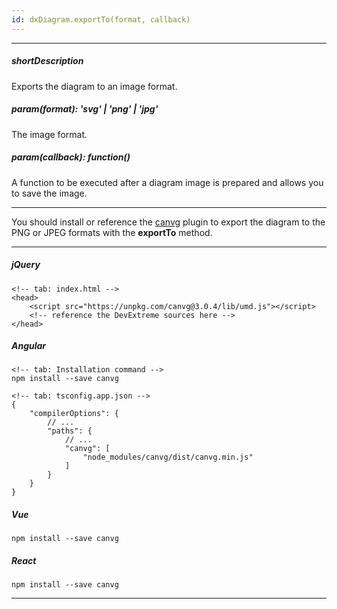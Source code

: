 ```yaml
---
id: dxDiagram.exportTo(format, callback)
---
```

---
##### shortDescription
Exports the diagram to an image format.

##### param(format): 'svg' | 'png' | 'jpg'
The image format.

##### param(callback): function()
A function to be executed after a diagram image is prepared and allows you to save the image.

---
You should install or reference the <a href="https://github.com/canvg/canvg" target="_blank">canvg</a> plugin to export the diagram to the PNG or JPEG formats with the **exportTo** method.

---
##### jQuery
    <!-- tab: index.html -->
    <head>
        <script src="https://unpkg.com/canvg@3.0.4/lib/umd.js"></script>
        <!-- reference the DevExtreme sources here -->
    </head>

##### Angular   

    <!-- tab: Installation command -->
    npm install --save canvg

    <!-- tab: tsconfig.app.json -->
    {
        "compilerOptions": {
            // ...
            "paths": {
                // ...
                "canvg": [
                    "node_modules/canvg/dist/canvg.min.js"
                ]
            }
        }
    }

##### Vue

    npm install --save canvg

##### React

    npm install --save canvg

---